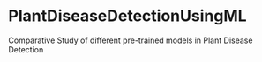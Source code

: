 # PlantDiseaseDetectionUsingML
Comparative Study of different pre-trained models in Plant Disease Detection
